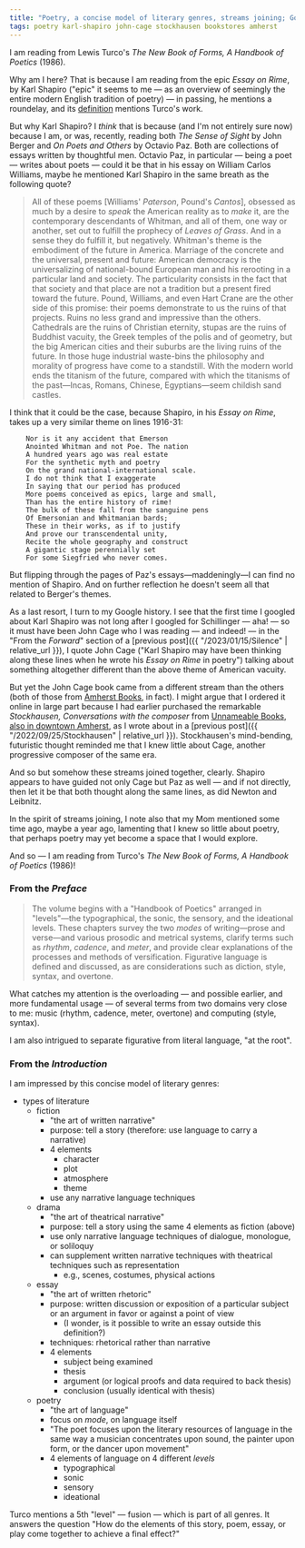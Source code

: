 ```yaml
---
title: "Poetry, a concise model of literary genres, streams joining; Google history"
tags: poetry karl-shapiro john-cage stockhausen bookstores amherst
---
```


I am reading from Lewis Turco's _The New Book of Forms, A Handbook of Poetics_ (1986).

Why am I here? That is because I am reading from the epic _Essay on Rime_, by Karl Shapiro ("epic" it seems to me — as an overview of seemingly the entire modern English tradition of poetry) — in passing, he mentions a roundelay, and its [definition](https://www.writersdigest.com/write-better-poetry/roundelay-poetic-form) mentions Turco's work.

But why Karl Shapiro? I _think_ that is because (and I'm not entirely sure now) because I am, or was, recently, reading both _The Sense of Sight_ by John Berger and _On Poets and Others_ by Octavio Paz. Both are collections of essays written by thoughtful men. Octavio Paz, in particular — being a poet — writes about poets — could it be that in his essay on William Carlos Williams, maybe he mentioned Karl Shapiro in the same breath as the following quote?

> All of these poems \[Williams' _Paterson_, Pound's _Cantos_\], obsessed as much by a desire to _speak_ the American reality as to _make_ it, are the contemporary descendants of Whitman, and all of them, one way or another, set out to fulfill the prophecy of _Leaves of Grass_. And in a sense they do fulfill it, but negatively. Whitman's theme is the embodiment of the future in America. Marriage of the concrete and the universal, present and future: American democracy is the universalizing of national-bound European man and his rerooting in a particular land and society. The particularity consists in the fact that that society and that place are not a tradition but a present fired toward the future. Pound, Williams, and even Hart Crane are the other side of this promise: their poems demonstrate to us the ruins of that projects. Ruins no less grand and impressive than the others. Cathedrals are the ruins of Christian eternity, stupas are the ruins of Buddhist vacuity, the Greek temples of the polis and of geometry, but the big American cities and their suburbs are the living ruins of the future. In those huge industrial waste-bins the philosophy and morality of progress have come to a standstill. With the modern world ends the titanism of the future, compared with which the titanisms of the past—Incas, Romans, Chinese, Egyptians—seem childish sand castles.

I think that it could be the case, because Shapiro, in his _Essay on Rime_, takes up a very similar theme on lines 1916-31:

        Nor is it any accident that Emerson
        Anointed Whitman and not Poe. The nation
        A hundred years ago was real estate
        For the synthetic myth and poetry
        On the grand national-international scale.
        I do not think that I exaggerate
        In saying that our period has produced
        More poems conceived as epics, large and small,
        Than has the entire history of rime!
        The bulk of these fall from the sanguine pens
        Of Emersonian and Whitmanian bards;
        These in their works, as if to justify
        And prove our transcendental unity,
        Recite the whole geography and construct
        A gigantic stage perennially set
        For some Siegfried who never comes.

But flipping through the pages of Paz's essays—maddeningly—I can find no mention of Shapiro. And on further reflection he doesn't seem all that related to Berger's themes.

As a last resort, I turn to my Google history. I see that the first time I googled about Karl Shapiro was not long after I googled for Schillinger — aha! — so it must have been John Cage who I was reading — and indeed! — in the "From the _Forward_" section of a [previous post]({{ "/2023/01/15/Silence" | relative_url }}), I quote John Cage ("Karl Shapiro may have been thinking along these lines when he wrote his _Essay on Rime_ in poetry") talking about something altogether different than the above theme of American vacuity.

But yet the John Cage book came from a different stream than the others (both of those from [Amherst Books](https://www.amherstbooks.com/), in fact). I might argue that I ordered it online in large part because I had earlier purchased the remarkable _Stockhausen, Conversations with the composer_ from [Unnameable Books, also in downtown Amherst](https://www.instagram.com/unnameablebooks_amherst), as I wrote about in a [previous post]({{ "/2022/09/25/Stockhausen" | relative_url }}). Stockhausen's mind-bending, futuristic thought reminded me that I knew little about Cage, another progressive composer of the same era.

And so but somehow these streams joined together, clearly. Shapiro appears to have guided not only Cage but Paz as well — and if not directly, then let it be that both thought along the same lines, as did Newton and Leibnitz.

In the spirit of streams joining, I note also that my Mom mentioned some time ago, maybe a year ago, lamenting that I knew so little about poetry, that perhaps poetry may yet become a space that I would explore.

And so — I am reading from Turco's _The New Book of Forms, A Handbook of Poetics_ (1986)!

### From the _Preface_

> The volume begins with a "Handbook of Poetics" arranged in "levels"—the typographical, the sonic, the sensory, and the ideational levels. These chapters survey the two _modes_ of writing—prose and verse—and various prosodic and metrical systems, clarify terms such as _rhythm_, _cadence_, and _meter_, and provide clear explanations of the processes and methods of versification. Figurative language is defined and discussed, as are considerations such as diction, style, syntax, and overtone.

What catches my attention is the overloading — and possible earlier, and more fundamental usage — of several terms from two domains very close to me: music (rhythm, cadence, meter, overtone) and computing (style, syntax).

I am also intrigued to separate figurative from literal language, "at the root".

### From the _Introduction_

I am impressed by this concise model of literary genres:

- types of literature
  - fiction
    - "the art of written narrative"
    - purpose: tell a story (therefore: use language to carry a narrative)
    - 4 elements
      - character
      - plot
      - atmosphere
      - theme
    - use any narrative language techniques
  - drama
    - "the art of theatrical narrative"
    - purpose: tell a story using the same 4 elements as fiction (above)
    - use only narrative language techniques of dialogue, monologue, or soliloquy
    - can supplement written narrative techniques with theatrical techniques such as representation
      - e.g., scenes, costumes, physical actions
  - essay
    - "the art of written rhetoric"
    - purpose: written discussion or exposition of a particular subject or an argument in favor or against a point of view
      - (I wonder, is it possible to write an essay outside this definition?)
    - techniques: rhetorical rather than narrative
    - 4 elements
      - subject being examined
      - thesis
      - argument (or logical proofs and data required to back thesis)
      - conclusion (usually identical with thesis)
  - poetry
    - "the art of language"
    - focus on _mode_, on language itself
    - "The poet focuses upon the literary resources of language in the same way a musician concentrates upon sound, the painter upon form, or the dancer upon movement"
    - 4 elements of language on 4 different _levels_
      - typographical
      - sonic
      - sensory
      - ideational

Turco mentions a 5th "level" — fusion — which is part of all genres. It answers the question "How do the elements of this story, poem, essay, or play come together to achieve a final effect?"
